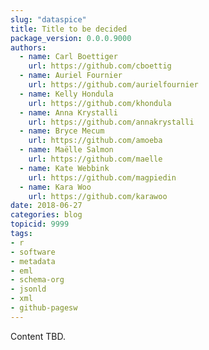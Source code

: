```yaml
---
slug: "dataspice"
title: Title to be decided
package_version: 0.0.0.9000
authors:
  - name: Carl Boettiger
    url: https://github.com/cboettig
  - name: Auriel Fournier
    url: https://github.com/aurielfournier
  - name: Kelly Hondula
    url: https://github.com/khondula
  - name: Anna Krystalli
    url: https://github.com/annakrystalli
  - name: Bryce Mecum
    url: https://github.com/amoeba
  - name: Maëlle Salmon
    url: https://github.com/maelle
  - name: Kate Webbink
    url: https://github.com/magpiedin
  - name: Kara Woo
    url: https://github.com/karawoo
date: 2018-06-27
categories: blog
topicid: 9999
tags:
- r
- software
- metadata
- eml
- schema-org
- jsonld
- xml
- github-pagesw
---
```


Content TBD.
